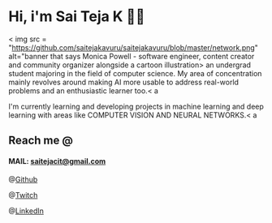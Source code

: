 

# Hi, i'm Sai Teja K 👋🏻
< img src = "https://github.com/saitejakavuru/saitejakavuru/blob/master/network.png" alt="banner that says Monica Powell - software engineer, content creator and community organizer alongside a cartoon illustration>
an undergrad student majoring in the field of computer science. My area of concentration mainly revolves around making AI more usable to address real-world problems and an enthusiastic learner too.< a

I'm currently learning and developing projects in machine learning and deep learning with areas like COMPUTER VISION AND NEURAL NETWORKS.< a

## Reach me @
 
#### MAIL: saitejacit@gmail.com


@<a href="https://github.com/saitejakavuru">Github</a>

@<a href="https://www.twitch.tv/saitejak">Twitch</a> 

@<a href="https://www.linkedin.com/in/sai-teja-kavuru-2a4471135">LinkedIn</a> 

